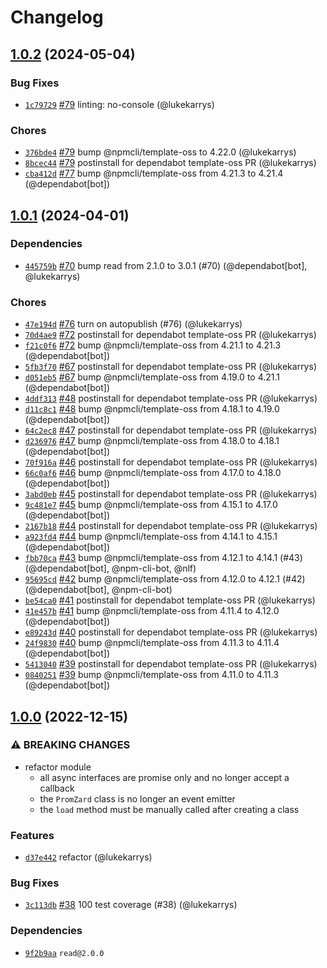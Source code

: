 # Changelog

## [1.0.2](https://github.com/npm/promzard/compare/v1.0.1...v1.0.2) (2024-05-04)

### Bug Fixes

* [`1c79729`](https://github.com/npm/promzard/commit/1c797292cf9584e98f7a957463d245add8125a95) [#79](https://github.com/npm/promzard/pull/79) linting: no-console (@lukekarrys)

### Chores

* [`376bde4`](https://github.com/npm/promzard/commit/376bde43e1b74a727607d7372722e84ec79a33ba) [#79](https://github.com/npm/promzard/pull/79) bump @npmcli/template-oss to 4.22.0 (@lukekarrys)
* [`8bcec44`](https://github.com/npm/promzard/commit/8bcec4442d2916cb120ef1bcb47361dcf1774bfb) [#79](https://github.com/npm/promzard/pull/79) postinstall for dependabot template-oss PR (@lukekarrys)
* [`cba412d`](https://github.com/npm/promzard/commit/cba412d02e6b748e3be09dc6ba16fc51bc372688) [#77](https://github.com/npm/promzard/pull/77) bump @npmcli/template-oss from 4.21.3 to 4.21.4 (@dependabot[bot])

## [1.0.1](https://github.com/npm/promzard/compare/v1.0.0...v1.0.1) (2024-04-01)

### Dependencies

* [`445759b`](https://github.com/npm/promzard/commit/445759ba776c649436cd1f8ceed15765204a8f34) [#70](https://github.com/npm/promzard/pull/70) bump read from 2.1.0 to 3.0.1 (#70) (@dependabot[bot], @lukekarrys)

### Chores

* [`47e194d`](https://github.com/npm/promzard/commit/47e194d58da2d2d8835931b1420b41dce42f411b) [#76](https://github.com/npm/promzard/pull/76) turn on autopublish (#76) (@lukekarrys)
* [`70d4ae9`](https://github.com/npm/promzard/commit/70d4ae9fe75560c580597b5f601911f2d36adc86) [#72](https://github.com/npm/promzard/pull/72) postinstall for dependabot template-oss PR (@lukekarrys)
* [`f21c0f6`](https://github.com/npm/promzard/commit/f21c0f69ddbcc18754322536bb799a8fdaaa0e38) [#72](https://github.com/npm/promzard/pull/72) bump @npmcli/template-oss from 4.21.1 to 4.21.3 (@dependabot[bot])
* [`5fb3f70`](https://github.com/npm/promzard/commit/5fb3f70f1a4224c81113593f8487cb566d9fa3ec) [#67](https://github.com/npm/promzard/pull/67) postinstall for dependabot template-oss PR (@lukekarrys)
* [`d051eb5`](https://github.com/npm/promzard/commit/d051eb5c7f2c6d672281b7066a01972f5f95ed21) [#67](https://github.com/npm/promzard/pull/67) bump @npmcli/template-oss from 4.19.0 to 4.21.1 (@dependabot[bot])
* [`4ddf313`](https://github.com/npm/promzard/commit/4ddf313a261649c15ac86ce555c903d5e13454a3) [#48](https://github.com/npm/promzard/pull/48) postinstall for dependabot template-oss PR (@lukekarrys)
* [`d11c8c1`](https://github.com/npm/promzard/commit/d11c8c12d266614ce9aee79c0357ca5d2c87940d) [#48](https://github.com/npm/promzard/pull/48) bump @npmcli/template-oss from 4.18.1 to 4.19.0 (@dependabot[bot])
* [`64c2ec8`](https://github.com/npm/promzard/commit/64c2ec8bee72d5dbc71e639de3c24074fbed0042) [#47](https://github.com/npm/promzard/pull/47) postinstall for dependabot template-oss PR (@lukekarrys)
* [`d236976`](https://github.com/npm/promzard/commit/d236976a98fcbb14ae2c2d397acb958204156c8f) [#47](https://github.com/npm/promzard/pull/47) bump @npmcli/template-oss from 4.18.0 to 4.18.1 (@dependabot[bot])
* [`70f916a`](https://github.com/npm/promzard/commit/70f916aabd8960e1bc22561e10d618545de21c42) [#46](https://github.com/npm/promzard/pull/46) postinstall for dependabot template-oss PR (@lukekarrys)
* [`66c0af6`](https://github.com/npm/promzard/commit/66c0af6f1e2ac5e25cafa5e6b9b7176ae3eae66b) [#46](https://github.com/npm/promzard/pull/46) bump @npmcli/template-oss from 4.17.0 to 4.18.0 (@dependabot[bot])
* [`3abd0eb`](https://github.com/npm/promzard/commit/3abd0eb9490b1cd2f0c2be100e6f262da3517d13) [#45](https://github.com/npm/promzard/pull/45) postinstall for dependabot template-oss PR (@lukekarrys)
* [`9c481e7`](https://github.com/npm/promzard/commit/9c481e7e2d03a7a37eaa84d90682fd528d88793e) [#45](https://github.com/npm/promzard/pull/45) bump @npmcli/template-oss from 4.15.1 to 4.17.0 (@dependabot[bot])
* [`2167b18`](https://github.com/npm/promzard/commit/2167b182da6b80035eb60bf0c2638fd4fca85559) [#44](https://github.com/npm/promzard/pull/44) postinstall for dependabot template-oss PR (@lukekarrys)
* [`a923fd4`](https://github.com/npm/promzard/commit/a923fd4d235920f5d95407c6699582a5a085b79b) [#44](https://github.com/npm/promzard/pull/44) bump @npmcli/template-oss from 4.14.1 to 4.15.1 (@dependabot[bot])
* [`fbb70ca`](https://github.com/npm/promzard/commit/fbb70ca952175184db7fb6c2e5e43d8e7c8cf464) [#43](https://github.com/npm/promzard/pull/43) bump @npmcli/template-oss from 4.12.1 to 4.14.1 (#43) (@dependabot[bot], @npm-cli-bot, @nlf)
* [`95695cd`](https://github.com/npm/promzard/commit/95695cd2432a030efa5313682155d8eea36fe814) [#42](https://github.com/npm/promzard/pull/42) bump @npmcli/template-oss from 4.12.0 to 4.12.1 (#42) (@dependabot[bot], @npm-cli-bot)
* [`be54ca0`](https://github.com/npm/promzard/commit/be54ca04b6661ffbd947f6ee029898bab1610f8f) [#41](https://github.com/npm/promzard/pull/41) postinstall for dependabot template-oss PR (@lukekarrys)
* [`41e457b`](https://github.com/npm/promzard/commit/41e457b70a6d849cfa0b612e58afc50b89c127eb) [#41](https://github.com/npm/promzard/pull/41) bump @npmcli/template-oss from 4.11.4 to 4.12.0 (@dependabot[bot])
* [`e89243d`](https://github.com/npm/promzard/commit/e89243dfc2f9e6c483987eaf32acfdb3a2f5833b) [#40](https://github.com/npm/promzard/pull/40) postinstall for dependabot template-oss PR (@lukekarrys)
* [`24f9830`](https://github.com/npm/promzard/commit/24f983072f2bfac4608735ce61204426296eed89) [#40](https://github.com/npm/promzard/pull/40) bump @npmcli/template-oss from 4.11.3 to 4.11.4 (@dependabot[bot])
* [`5413040`](https://github.com/npm/promzard/commit/5413040ee8c1d3c7caf089e499abbaee8aa50cbe) [#39](https://github.com/npm/promzard/pull/39) postinstall for dependabot template-oss PR (@lukekarrys)
* [`0840251`](https://github.com/npm/promzard/commit/08402519c6f5dd47d548221f2b7f5a4f8982c6b3) [#39](https://github.com/npm/promzard/pull/39) bump @npmcli/template-oss from 4.11.0 to 4.11.3 (@dependabot[bot])

## [1.0.0](https://github.com/npm/promzard/compare/v0.3.0...v1.0.0) (2022-12-15)

### ⚠️ BREAKING CHANGES

* refactor module
    - all async interfaces are promise only and no longer accept a callback
    - the `PromZard` class is no longer an event emitter
    - the `load` method must be manually called after creating a class

### Features

* [`d37e442`](https://github.com/npm/promzard/commit/d37e4422075eda27a3951e8ab2f3d9f4f265a122) refactor (@lukekarrys)

### Bug Fixes

* [`3c113db`](https://github.com/npm/promzard/commit/3c113db7a1ce0f8787ec0bc98bc3b1353eeaf109) [#38](https://github.com/npm/promzard/pull/38) 100 test coverage (#38) (@lukekarrys)

### Dependencies

* [`9f2b9aa`](https://github.com/npm/promzard/commit/9f2b9aaa058472b61e4538cb4e0866b3ebfd48ff) `read@2.0.0`
